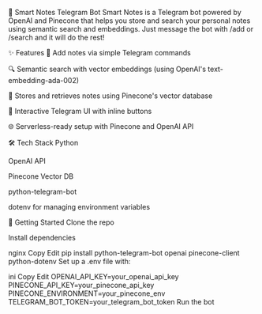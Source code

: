 📓 Smart Notes Telegram Bot
Smart Notes is a Telegram bot powered by OpenAI and Pinecone that helps you store and search your personal notes using semantic search and embeddings. Just message the bot with /add <your note> or /search <keywords> and it will do the rest!

✨ Features
📌 Add notes via simple Telegram commands

🔍 Semantic search with vector embeddings (using OpenAI's text-embedding-ada-002)

🧠 Stores and retrieves notes using Pinecone's vector database

🤖 Interactive Telegram UI with inline buttons

🌐 Serverless-ready setup with Pinecone and OpenAI API

🛠️ Tech Stack
Python

OpenAI API

Pinecone Vector DB

python-telegram-bot

dotenv for managing environment variables

🚀 Getting Started
Clone the repo

Install dependencies

nginx
Copy
Edit
pip install python-telegram-bot openai pinecone-client python-dotenv
Set up a .env file with:

ini
Copy
Edit
OPENAI_API_KEY=your_openai_api_key
PINECONE_API_KEY=your_pinecone_api_key
PINECONE_ENVIRONMENT=your_pinecone_env
TELEGRAM_BOT_TOKEN=your_telegram_bot_token
Run the bot
